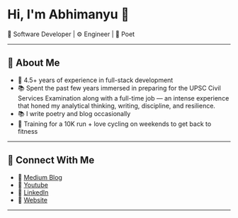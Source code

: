 # Hi, I'm Abhimanyu 👋

🚀 Software Developer | ⚙️ Engineer | 📜 Poet 

---

## 🌟 About Me

- 🔧 4.5+ years of experience in full-stack development
- 📚 Spent the past few years immersed in preparing for the UPSC Civil Services Examination along with a full-time job — an intense experience that honed my analytical thinking, writing, discipline, and resilience.
- 📚 I write poetry and blog occasionally
- 🚴 Training for a 10K run + love cycling on weekends to get back to fitness

---

## 🔗 Connect With Me

- 📝 [Medium Blog](https://abhimanyu-bitsp.medium.com/)
- 🔗 [Youtube](https://www.youtube.com/@AbhiDevManyu)
- 💼 [LinkedIn](https://www.linkedin.com/in/abhimanyu-bitsp)
- 📂 [Website](https://abhimanyubitsp.in/)

---
